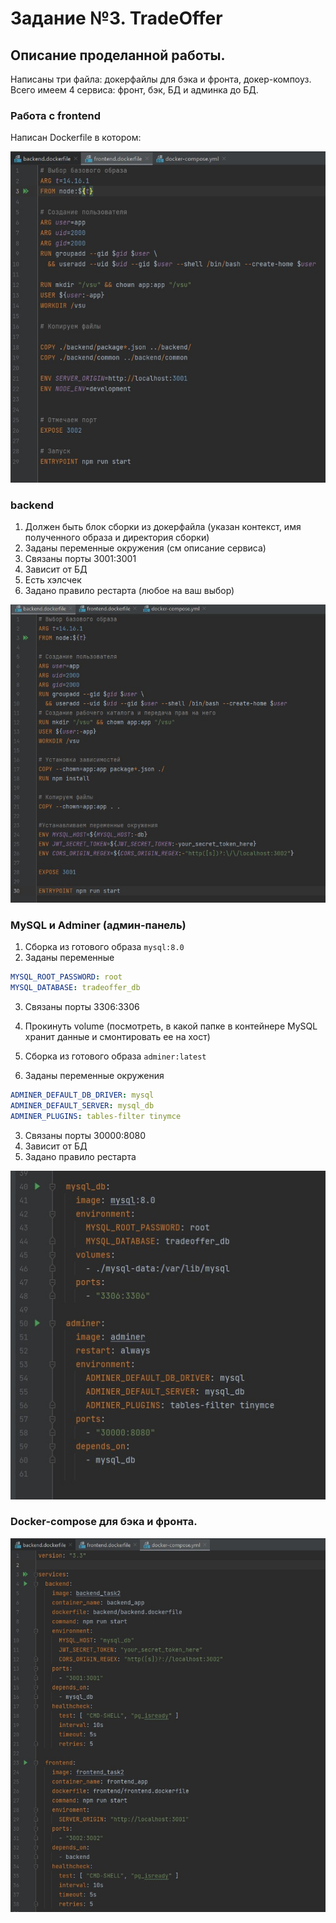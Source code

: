 # Задание №3. TradeOffer

## Описание проделанной работы.

Написаны три файла: докерфайлы для бэка и фронта, докер-компоуз. Всего имеем 4 сервиса: фронт, бэк, БД и админка до БД. 

### Работа с frontend
Написан Dockerfile в котором:


![front](/img/Front.jpg "Dockerfile для фронта.")

### backend
1) Должен быть блок сборки из докерфайла (указан контекст, имя полученного образа и директория сборки)
2) Заданы переменные окружения (см описание сервиса)
3) Связаны порты 3001:3001
4) Зависит от БД
5) Есть хэлсчек
6) Задано правило рестарта (любое на ваш выбор)

![back](/img/Back.jpg "Dockerfile для бэка.")

### MySQL и Adminer (админ-панель)
1) Сборка из готового образа `mysql:8.0`
2) Заданы переменные
```yaml
MYSQL_ROOT_PASSWORD: root
MYSQL_DATABASE: tradeoffer_db
```
3) Связаны порты 3306:3306
4) Прокинуть volume (посмотреть, в какой папке в контейнере MySQL хранит данные и смонтировать ее на хост)

1) Сборка из готового образа `adminer:latest`
2) Заданы переменные окружения
```yaml
ADMINER_DEFAULT_DB_DRIVER: mysql
ADMINER_DEFAULT_SERVER: mysql_db
ADMINER_PLUGINS: tables-filter tinymce
```
3) Связаны порты 30000:8080
4) Зависит от БД
6) Задано правило рестарта
   
![compose_1](/img/compose_1.jpg "БД и админка в docker-compose.")

### Docker-compose для бэка и фронта.

![compose_2](/img/compose_2.jpg "Бэк и фронт в docker-compose.")